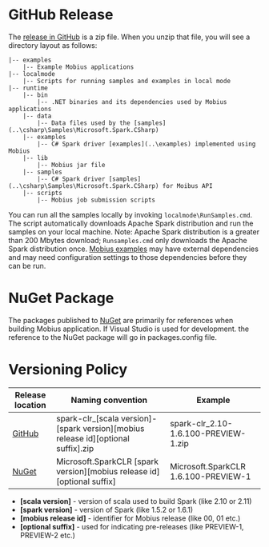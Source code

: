 # GitHub Release
The [release in GitHub](https://github.com/Microsoft/Mobius/releases) is a zip file. When you unzip that file, you will see a directory layout as follows:

````    
|-- examples
    |-- Example Mobius applications
|-- localmode
    |-- Scripts for running samples and examples in local mode
|-- runtime
    |-- bin
        |-- .NET binaries and its dependencies used by Mobius applications
    |-- data    
        |-- Data files used by the [samples](..\csharp\Samples\Microsoft.Spark.CSharp)
    |-- examples    
        |-- C# Spark driver [examples](..\examples) implemented using Mobius        
    |-- lib
        |-- Mobius jar file
    |-- samples
        |-- C# Spark driver [samples](..\csharp\Samples\Microsoft.Spark.CSharp) for Moibus API  
    |-- scripts
        |-- Mobius job submission scripts
```` 

You can run all the samples locally by invoking `localmode\RunSamples.cmd`. The script automatically downloads Apache Spark distribution and run the samples on your local machine. Note: Apache Spark distribution is a greater than 200 Mbytes download; `Runsamples.cmd` only downloads the Apache Spark distribution once.
[Mobius examples](..\examples) may have external dependencies and may need configuration settings to those dependencies before they can be run.

# NuGet Package
The packages published to [NuGet](https://www.nuget.org/packages/Microsoft.SparkCLR/) are primarily for references when building Mobius application. If Visual Studio is used for development. the reference to the NuGet package will go in packages.config file.

# Versioning Policy
|Release location|Naming convention |Example |
|----|----|----|
|[GitHub](https://github.com/Microsoft/Mobius/releases) |spark-clr_[scala version]-[spark version][mobius release id][optional suffix].zip|spark-clr_2.10-1.6.100-PREVIEW-1.zip |
|[NuGet](https://www.nuget.org/packages/Microsoft.SparkCLR/)|Microsoft.SparkCLR [spark version][mobius release id][optional suffix]|Microsoft.SparkCLR 1.6.100-PREVIEW-1 |

* **[scala version]** - version of scala used to build Spark (like 2.10 or 2.11)
* **[spark version]** - version of Spark (like 1.5.2 or 1.6.1)
* **[mobius release id]** - identifier for Mobius release (like 00, 01 etc.)
* **[optional suffix]** - used for indicating pre-releases (like PREVIEW-1, PREVIEW-2 etc.)
